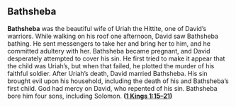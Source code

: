 
## Bathsheba

**Bathsheba** was the beautiful wife of Uriah the Hittite, one of David’s warriors. While walking on his roof one afternoon, David saw Bathsheba bathing. He sent messengers to take her and bring her to him, and he committed adultery with her. Bathsheba became pregnant, and David desperately attempted to cover his sin. He first tried to make it appear that the child was Uriah’s, but when that failed, he plotted the murder of his faithful soldier. After Uriah’s death, David married Bathsheba. His sin brought evil upon his household, including the death of his and Bathsheba’s first child. God had mercy on David, who repented of his sin. Bathsheba bore him four sons, including Solomon. **([1 Kings 1:15–21](https://www.esv.org/1+Kings+1%3A15%E2%80%9321/))**

